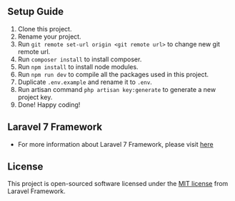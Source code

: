 ## Setup Guide

1. Clone this project.
2. Rename your project.
3. Run `git remote set-url origin <git remote url>` to change new git remote url.
4. Run `composer install` to install composer.
5. Run `npm install` to install node modules.
6. Run `npm run dev` to compile all the packages used in this project.
7. Duplicate `.env.example` and rename it to `.env`.
8. Run artisan command `php artisan key:generate` to generate a new project key.
9. Done! Happy coding!

## Laravel 7 Framework

- For more information about Laravel 7 Framework, please visit [here](https://laravel.com/docs/7.x)

## License

This project is open-sourced software licensed under the [MIT license](https://opensource.org/licenses/MIT) from Laravel Framework.